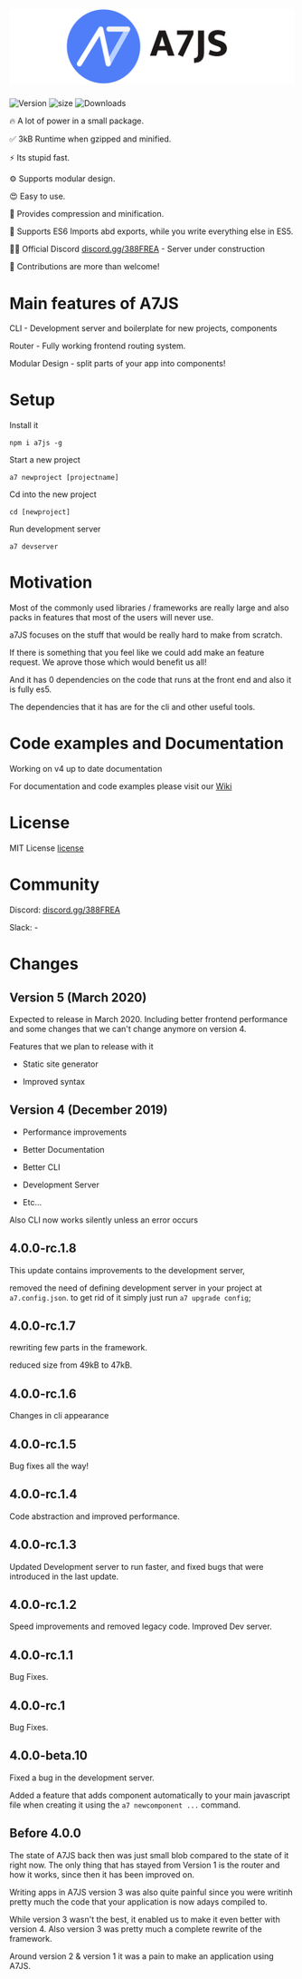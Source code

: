 
# ![A7JS](./designs/banner.png)

![Version](https://img.shields.io/npm/v/a7js)
![size](https://img.shields.io/badge/size-3kb-success)
![Downloads](https://img.shields.io/npm/dt/a7js)

🔥 A lot of power in a small package.

✅ 3kB Runtime when gzipped and minified.

⚡ Its stupid fast.

⚙️ Supports modular design.

😍 Easy to use.

🚀 Provides compression and minification.

👑 Supports ES6 Imports abd exports, while you write everything else in ES5.

👨‍💻 Official Discord [discord.gg/388FREA](https://discord.gg/388FREA) - Server under construction

🧩 Contributions are more than welcome!

# Main features of A7JS

CLI - Development server and boilerplate for new projects, components

Router - Fully working frontend routing system.

Modular Design - split parts of your app into components!

# Setup

Install it

```shell
npm i a7js -g
```

Start a new project

```shell
a7 newproject [projectname]
```

Cd into the new project

```shell
cd [newproject]
```

Run development server

```shell
a7 devserver
```

# Motivation

Most of the commonly used libraries / frameworks are really large and also packs in features that most of the users will never use.

a7JS focuses on the stuff that would be really hard to make from scratch.

If there is something that you feel like we could add make an feature request. We aprove those which would benefit us all!

And it has 0 dependencies on the code that runs at the front end and also it is fully es5.

The dependencies that it has are for the cli and other useful tools.

# Code examples and Documentation

Working on v4 up to date documentation

For documentation and code examples please visit our [Wiki](https://github.com/anton7r/a7JS/wiki)

# License

MIT License [license](https://github.com/anton7r/a7JS/blob/master/LICENSE)

# Community

Discord: [discord.gg/388FREA](https://discord.gg/388FREA)

Slack: -

# Changes

## Version 5 (March 2020)

Expected to release in March 2020.
Including better frontend performance and some changes that we can't change anymore on version 4.

Features that we plan to release with it

 - Static site generator

 - Improved syntax

## Version 4 (December 2019)

- Performance improvements

- Better Documentation

- Better CLI

- Development Server

- Etc...

Also CLI now works silently unless an error occurs

## 4.0.0-rc.1.8

This update contains improvements to the development server,

removed the need of defining development server in your project at `a7.config.json`.
to get rid of it simply just run `a7 upgrade config`;

## 4.0.0-rc.1.7

rewriting few parts in the framework.

reduced size from 49kB to 47kB.

## 4.0.0-rc.1.6

Changes in cli appearance

## 4.0.0-rc.1.5

Bug fixes all the way!

## 4.0.0-rc.1.4

Code abstraction and improved performance.

## 4.0.0-rc.1.3

Updated Development server to run faster,
and fixed bugs that were introduced in the last update.

## 4.0.0-rc.1.2

Speed improvements and removed legacy code.
Improved Dev server.

## 4.0.0-rc.1.1

Bug Fixes.

## 4.0.0-rc.1

Bug Fixes.

## 4.0.0-beta.10

Fixed a bug in the development server.

Added a feature that adds component automatically to your main javascript file when creating it using the `a7 newcomponent ...` command.

## Before 4.0.0

The state of A7JS back then was just small blob compared to the state of it right now.
The only thing that has stayed from Version 1 is the router and how it works, since then it has been improved on.

Writing apps in A7JS version 3 was also quite painful since you were writinh pretty much the code that your application is now adays compiled to.

While version 3 wasn't the best, it enabled us to make it even better with version 4.
Also version 3 was pretty much a complete rewrite of the framework.

Around version 2 & version 1 it was a pain to make an application using A7JS.
